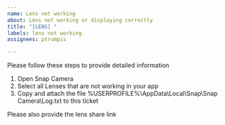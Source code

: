 ```yaml
---
name: Lens not working
about: Lens not working or displaying correctly
title: "[LENS] "
labels: lens not working
assignees: ptrumpis

---
```


Please follow these steps to provide detailed information
1. Open Snap Camera
2. Select all Lenses that are not working in your app
3. Copy and attach the file %USERPROFILE%\AppData\Local\Snap\Snap Camera\Log.txt to this ticket

Please also provide the lens share link

